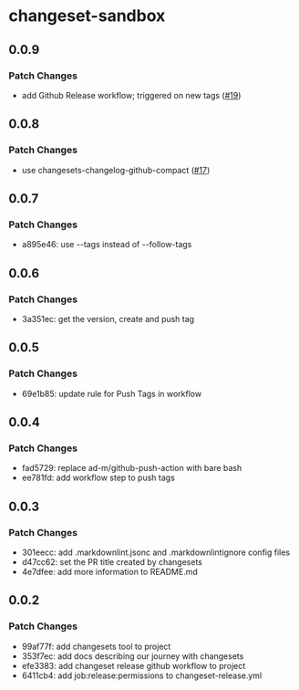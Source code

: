 # changeset-sandbox

## 0.0.9

### Patch Changes

- add Github Release workflow; triggered on new tags ([#19](https://github.com/chizmw/changeset-sandbox/pull/19))

## 0.0.8

### Patch Changes

- use changesets-changelog-github-compact ([#17](https://github.com/chizmw/changeset-sandbox/pull/17))

## 0.0.7

### Patch Changes

- a895e46: use --tags instead of --follow-tags

## 0.0.6

### Patch Changes

- 3a351ec: get the version, create and push tag

## 0.0.5

### Patch Changes

- 69e1b85: update rule for Push Tags in workflow

## 0.0.4

### Patch Changes

- fad5729: replace ad-m/github-push-action with bare bash
- ee781fd: add workflow step to push tags

## 0.0.3

### Patch Changes

- 301eecc: add .markdownlint.jsonc and .markdownlintignore config files
- d47cc62: set the PR title created by changesets
- 4e7dfee: add more information to README.md

## 0.0.2

### Patch Changes

- 99af77f: add changesets tool to project
- 353f7ec: add docs describing our journey with changesets
- efe3383: add changeset release github workflow to project
- 6411cb4: add job:release:permissions to changeset-release.yml
